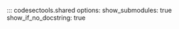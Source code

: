 ::: codesectools.shared
    options:
        show_submodules: true
        show_if_no_docstring: true